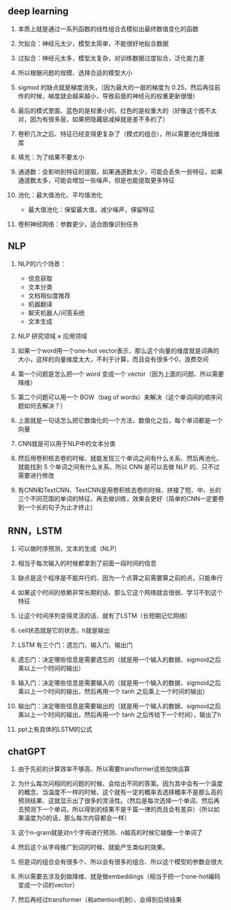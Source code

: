 ## deep learning

1. 本质上就是通过一系列函数的线性组合去模拟出最终数值变化的函数

2. 欠拟合：神经元太少，模型太简单，不能很好地拟合数据

3. 过拟合：神经元太多，模型太复杂，对训练数据过度拟合，泛化能力差

4. 所以根据问题的规模、选择合适的模型大小

5. sigmod 的缺点就是梯度消失，（因为最大的一层的梯度为 0.25，然后再往前传的时候，梯度就会越来越小，导致前面的神经元的权重更新很慢）

6. 最后的模式里面、蓝色的是权重小的、红色的是权重大的（好像这个图不太对，因为有很多层，如果把隐藏层减掉就是差不多的了）

7. 卷积几次之后、特征已经变得更复杂了（模式的组合），所以需要池化降低维度

8. 填充：为了结果不要太小

9. 通道数：会影响到特征的提取，如果通道数太少，可能会丢失一些特征，如果通道数太多，可能会增加一些噪声，但是也能提取更多特征

10. 池化：最大值池化、平均值池化

    - 最大值池化：保留最大值，减少噪声，保留特征

11. 卷积神经网络：参数更少，适合图像识别任务

## NLP

1. NLP的六个场景：

    - 信息获取
    - 文本分类
    - 文档相似度推荐
    - 机器翻译
    - 聊天机器人/问答系统
    - 文本生成
        
2. NLP 研究领域  ≈  应用领域

3. 如果一个word用一个one-hot vector表示，那么这个向量的维度就是词典的大小，这样的向量维度太大，不利于计算，而且会有很多个0，浪费空间

3. 第一个问题是怎么把一个 word 变成一个 vector（因为上面的问题、所以需要降维）

4. 第二个问题可以用一个 BOW（bag of words）来解决（这个单词间的顺序问题如何去解决？）

5. 上面就是一句话怎么把它数值化的一个方法，数值化之后，每个单词都是一个向量

6. CNN就是可以用于NLP中的文本分类

7. 然后用卷积核去卷的时候、就能发现三个单词之间有什么关系、然后再池化、就能找到 5 个单词之间有什么关系、所以 CNN 是可以去做 NLP 的、只不过需要进行修改

8. 有CNN和TextCNN、TextCNN是用卷积核去卷的时候、拼接了短、中、长的三个不同范围的单词的特征、再去做训练，效果会更好（简单的CNN一定要卷到一个长的句子为止才终止）

## RNN，LSTM

1. 可以做时序预测，文本的生成（NLP）

2. 相当于每次输入的时候都拿到了前面一段时间的信息

3. 缺点是这个程序是不能并行的、因为一个点算之前需要算之前的点，只能串行

4. 如果这个时间的依赖非常长期的话、那么它这个网络就会很弱、学习不到这个特征

5. 让这个时间序列变得灵活的话、就有了LSTM（长短期记忆网络）

6. cell状态就是它的状态，h就是输出

6. LSTM 有三个门：遗忘门、输入门、输出门

7. 遗忘门：决定哪些信息是需要遗忘的（就是用一个输入的数据、sigmoid之后乘以上一个时间的输出）

8. 输入门：决定哪些信息是需要输入的（就是用一个输入的数据、sigmoid之后乘以上一个时间的输出，然后再用一个 tanh 之后乘上一个时间的输出）

9. 输出门：决定哪些信息是需要输出的（就是用一个输入的数据、sigmoid之后乘以上一个时间的输出，然后再用一个 tanh 之后传给下一个时间），输出了h

10. ppt上有具体的LSTM的公式

## chatGPT

1. 由于先前的计算效率不够高、所以需要transformer这些加快运算

2. 为什么每次问相同的问题的时候、会给出不同的答案。因为其中会有一个温度的概念、当温度不一样的时候、这个就有一定的概率去选择概率不是那么高的预测结果、这就显示出了很多的灵活性。（然后是每次选择一个单词、然后再去预测下一个单词，所以得到的结果不是千篇一律的而且会有差异）（所以如果温度为0的话，那么每次内容都会一样）

3. 这个n-gram就是对n个字母进行预测、n越高的时候它越像一个单词了

4. 然后这个从字母推广到词的时候、就能产生类似的效果。

5. 但是词的组合会有很多个、所以会有很多的组合、所以这个模型的参数会很大

6. 所以需要去涉及到做降维、就是做embeddings（相当于把一个one-hot编码变成一个词的vector）

7. 然后再经过transformer（和attention机制）、会得到后续结果
